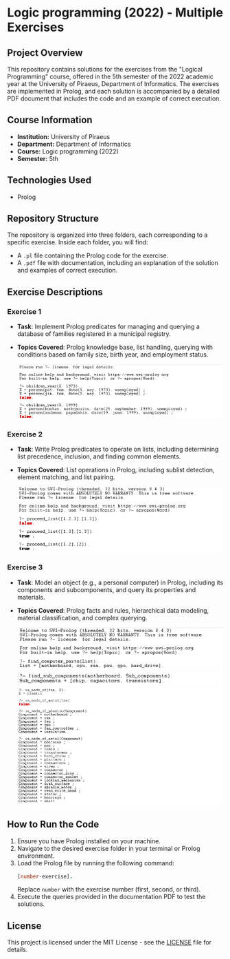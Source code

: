 # Logic programming (2022) - Multiple Exercises

## Project Overview

This repository contains solutions for the exercises from the "Logical Programming" course, offered in the 5th semester of the 2022 academic year at the University of Piraeus, Department of Informatics. The exercises are implemented in Prolog, and each solution is accompanied by a detailed PDF document that includes the code and an example of correct execution.

## Course Information
- **Institution:** University of Piraeus
- **Department:** Department of Informatics
- **Course:** Logic programming (2022)
- **Semester:** 5th

## Technologies Used

- Prolog

## Repository Structure

The repository is organized into three folders, each corresponding to a specific exercise. Inside each folder, you will find:

- A `.pl` file containing the Prolog code for the exercise.
- A `.pdf` file with documentation, including an explanation of the solution and examples of correct execution.

## Exercise Descriptions

### Exercise 1
- **Task**: Implement Prolog predicates for managing and querying a database of families registered in a municipal registry.
- **Topics Covered**: Prolog knowledge base, list handling, querying with conditions based on family size, birth year, and employment status.

   ![First exercise](./images/first-exercise.png)

### Exercise 2
- **Task**: Write Prolog predicates to operate on lists, including determining list precedence, inclusion, and finding common elements.
- **Topics Covered**: List operations in Prolog, including sublist detection, element matching, and list pairing.

   ![Second Exercise](./images/second-exercise.png)

### Exercise 3
- **Task**: Model an object (e.g., a personal computer) in Prolog, including its components and subcomponents, and query its properties and materials.
- **Topics Covered**: Prolog facts and rules, hierarchical data modeling, material classification, and complex querying.

   ![Third Exercise 1](./images/third-exercise-1.png)
   ![Third Exercise 2](./images/third-exercise-2.png)
   ![Third Exercise 3](./images/third-exercise-3.png)

## How to Run the Code

1. Ensure you have Prolog installed on your machine.
2. Navigate to the desired exercise folder in your terminal or Prolog environment.
3. Load the Prolog file by running the following command:
   ```prolog
   [number-exercise].
   ```
   Replace `number` with the exercise number (first, second, or third).
4. Execute the queries provided in the documentation PDF to test the solutions.

## License

This project is licensed under the MIT License - see the [LICENSE](./LICENSE) file for details.
